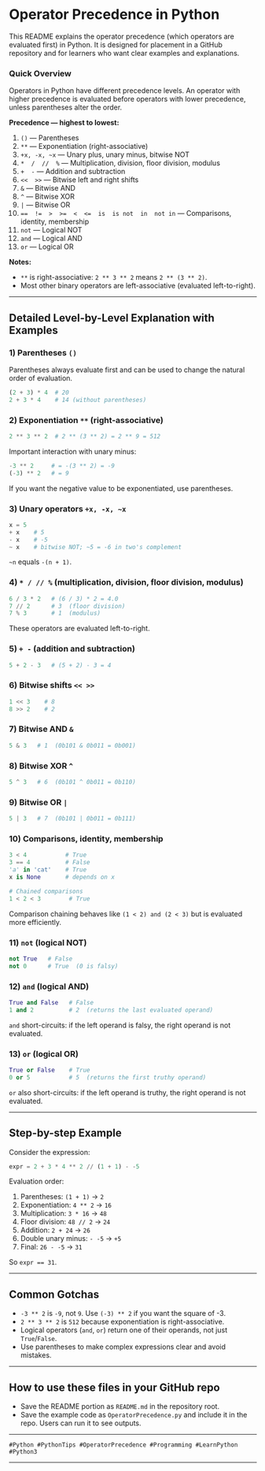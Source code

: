 # Operator Precedence in Python

This README explains the operator precedence (which operators are evaluated first) in Python. It is designed for placement in a GitHub repository and for learners who want clear examples and explanations.

### Quick Overview
Operators in Python have different precedence levels. An operator with higher precedence is evaluated before operators with lower precedence, unless parentheses alter the order.

**Precedence — highest to lowest:**

1. `()` — Parentheses
2. `**` — Exponentiation (right-associative)
3. `+x, -x, ~x` — Unary plus, unary minus, bitwise NOT
4. `*  /  //  %` — Multiplication, division, floor division, modulus
5. `+  -` — Addition and subtraction
6. `<<  >>` — Bitwise left and right shifts
7. `&` — Bitwise AND
8. `^` — Bitwise XOR
9. `|` — Bitwise OR
10. `==  !=  >  >=  <  <=  is  is not  in  not in` — Comparisons, identity, membership
11. `not` — Logical NOT
12. `and` — Logical AND
13. `or` — Logical OR

**Notes:**
- `**` is right-associative: `2 ** 3 ** 2` means `2 ** (3 ** 2)`.
- Most other binary operators are left-associative (evaluated left-to-right).

---

## Detailed Level-by-Level Explanation with Examples

### 1) Parentheses `()`
Parentheses always evaluate first and can be used to change the natural order of evaluation.

```py
(2 + 3) * 4  # 20
2 + 3 * 4    # 14 (without parentheses)
```

### 2) Exponentiation `**` (right-associative)

```py
2 ** 3 ** 2  # 2 ** (3 ** 2) = 2 ** 9 = 512
```

Important interaction with unary minus:

```py
-3 ** 2     # = -(3 ** 2) = -9
(-3) ** 2   # = 9
```

If you want the negative value to be exponentiated, use parentheses.

### 3) Unary operators `+x, -x, ~x`

```py
x = 5
+ x    # 5
- x    # -5
~ x    # bitwise NOT; ~5 = -6 in two's complement
```

`~n` equals `-(n + 1)`.

### 4) `* / // %` (multiplication, division, floor division, modulus)

```py
6 / 3 * 2   # (6 / 3) * 2 = 4.0
7 // 2      # 3  (floor division)
7 % 3       # 1  (modulus)
```

These operators are evaluated left-to-right.

### 5) `+ -` (addition and subtraction)

```py
5 + 2 - 3   # (5 + 2) - 3 = 4
```

### 6) Bitwise shifts `<< >>`

```py
1 << 3    # 8
8 >> 2    # 2
```

### 7) Bitwise AND `&`

```py
5 & 3   # 1  (0b101 & 0b011 = 0b001)
```

### 8) Bitwise XOR `^`

```py
5 ^ 3   # 6  (0b101 ^ 0b011 = 0b110)
```

### 9) Bitwise OR `|`

```py
5 | 3   # 7  (0b101 | 0b011 = 0b111)
```

### 10) Comparisons, identity, membership

```py
3 < 4           # True
3 == 4          # False
'a' in 'cat'    # True
x is None       # depends on x

# Chained comparisons
1 < 2 < 3        # True
```

Comparison chaining behaves like `(1 < 2) and (2 < 3)` but is evaluated more efficiently.

### 11) `not` (logical NOT)

```py
not True   # False
not 0      # True  (0 is falsy)
```

### 12) `and` (logical AND)

```py
True and False   # False
1 and 2          # 2  (returns the last evaluated operand)
```

`and` short-circuits: if the left operand is falsy, the right operand is not evaluated.

### 13) `or` (logical OR)

```py
True or False    # True
0 or 5           # 5  (returns the first truthy operand)
```

`or` also short-circuits: if the left operand is truthy, the right operand is not evaluated.

---

## Step-by-step Example

Consider the expression:

```py
expr = 2 + 3 * 4 ** 2 // (1 + 1) - -5
```

Evaluation order:
1. Parentheses: `(1 + 1)` → `2`
2. Exponentiation: `4 ** 2` → `16`
3. Multiplication: `3 * 16` → `48`
4. Floor division: `48 // 2` → `24`
5. Addition: `2 + 24` → `26`
6. Double unary minus: `- -5` → `+5`
7. Final: `26 - -5` → `31`

So `expr == 31`.

---

## Common Gotchas
- `-3 ** 2` is `-9`, not `9`. Use `(-3) ** 2` if you want the square of -3.
- `2 ** 3 ** 2` is `512` because exponentiation is right-associative.
- Logical operators (`and`, `or`) return one of their operands, not just `True`/`False`.
- Use parentheses to make complex expressions clear and avoid mistakes.

---

## How to use these files in your GitHub repo
- Save the README portion as `README.md` in the repository root.
- Save the example code as `OperatorPrecedence.py` and include it in the repo. Users can run it to see outputs.

---

`#Python #PythonTips #OperatorPrecedence #Programming #LearnPython #Python3`

---
